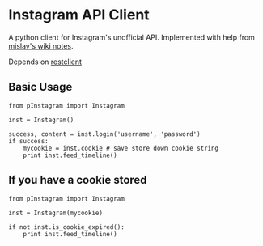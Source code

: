 Instagram API Client
====================

A python client for Instagram's unofficial API. Implemented with help from [mislav's wiki notes](https://github.com/mislav/instagram/wiki/).

Depends on [restclient](http://pypi.python.org/pypi/restclient/)

Basic Usage
-----------

    from pInstagram import Instagram

    inst = Instagram()

    success, content = inst.login('username', 'password')
    if success:
        mycookie = inst.cookie # save store down cookie string
        print inst.feed_timeline()



If you have a cookie stored
---------------------------

    from pInstagram import Instagram

    inst = Instagram(mycookie)

    if not inst.is_cookie_expired():
        print inst.feed_timeline()